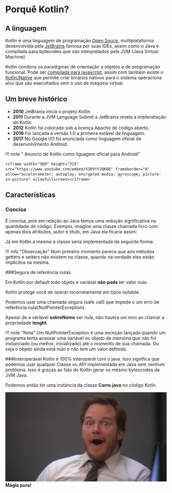 # Porquê Kotlin?

## A linguagem

Kotlin é uma linguagem de programação [Open Souce](https://github.com/JetBrains/kotlin), multiplataforma desenvolvida pela [JetBrains](https://www.jetbrains.com) famosa por suas IDEs, assim como o Java é compilada para bytecodes que são interpretados pela JVM (Java Virtual Machine). 

Kotlin combina os paradigmas de orientação a objetos e de programação funcional. Pode ser 
[compilada para javascript](https://kotlinlang.org/docs/tutorials/javascript/kotlin-to-javascript/kotlin-to-javascript.html), assim com também existe o [Kotlin/Native](https://kotlinlang.org/docs/reference/native-overview.html) que permite criar binários nativos para o sistema operaciona alvo que são execultados sem o uso de maquina virtual.
## Um breve histórico


- **2010**  JetBrains inicia o projeto Kotlin                                             
- **2011**  Durante a JVM Language Submit a JetBrains revela a implenetação do Kotlin     
- **2012**  Kotlin foi colocado sob a licença Apache de código aberto.                    
- **2016**  Foi lançada a versão 1.0 a primeira estável da linguagem.                     
- **2017**  No Google I/O foi anunciada como linguagem oficial de desenvolvimento Android.

!!! note " Anuncio de Kotlin como liguagem oficial para Android"

    <iframe width="560" height="315" src="https://www.youtube.com/embed/X1RVYt2QKQE" frameborder="0" allow="accelerometer; autoplay; encrypted-media; gyroscope; picture-in-picture" allowfullscreen></iframe>

## Características

### Concisa
É concisa, pois em relação ao Java temos uma redução significativa na quantidade de código.
Exemplo, imagine uma classe chamada livro com apenas dois atributos, autor e título, em Java ela ficaria assim:

<script src="https://gist.github.com/leoallvez/80581e58a4441069c59649d13a939cdc.js"></script>
Já em Kotlin a mesma a classe seria implementada da seguinte forma:
<script src="https://gist.github.com/leoallvez/444da6496884b0f8c511e2424abd20bb.js"></script>


!!! info "Observação"
    Num primeiro momento parece que aos métodos getters e setters não existem na classe, quando na verdade eles estão implicitos na mesma.

###Segura de referência nulas

Em Kotlin por default todo objeto e variável **não pode** ter valor nulo.
<script src="https://gist.github.com/leoallvez/2e319fee0eda4570550aa4951785ccf6.js"></script>

Kotlin protege você de operar incorretamente em tipos nullable.
<script src="https://gist.github.com/leoallvez/3e4a97359c2f6a1e0bab37c183c4378e.js"></script>

Podemos usar uma chamada segura (safe call) que impede o um erro de referência nula(NullPointerException).
<script src="https://gist.github.com/leoallvez/46a2e6e41b764eed1898742bd53b0683.js"></script>
Apesar de a váriavel **sobreNome** ser nula, não havera um erro ao chamar a propriedade **lenght**.

!!! note "Nota"
    Um NullPointerException é uma exceção lançada quando um programa tenta acessar uma variável ou objeto de memória que não foi instanciado (ou melhor, inicializado) até o momento de sua chamada. Ou seja o objeto ainda está nulo e não tem um valor definido.

###Interoperável
Kotlin é 100% interoperal com o java. Isso significa que podemos usar qualquer Classe ou API implementada em Java sem nenhum problema.
Isso é graças ao fato do Kotlin gerar os mesmo bytescodes da JVM Java.

<script src="https://gist.github.com/leoallvez/247eacc9965a72e10c359b1e7e5d85b5.js"></script>

Podemos então ter uma instância da classe **Carro.java** no código Kotin.
<script src="https://gist.github.com/leoallvez/851e201fc6f7fe0ea308f9aba86d6839.js"></script>
![Suprise](images/suprise.jpg)
**Mágia pura!**